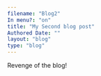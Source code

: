 ```yaml
---
filename: "Blog2"
In menu?: "on"
title: "My Second blog post"
Authored Date: ""
layout: "blog"
type: "blog"
---
```


Revenge of the blog!